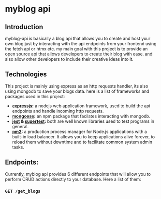 # myblog api

## Introduction

myblog-api is basically a blog api that allows you to create and host your own blog just by interacting with the api endpoints from your frontend using the fetch api or htmx etc.
my main goal with this project is to provide an open source api that allows developers to create their blog with ease. and also allow other developers to include their creative ideas into it. 

## Technologies

This project is mainly using express as an http requests handler, its also using mongodb to save your blogs data.
here is a list of frameworks and packages used in this project:
  * **[expressjs](https://expressjs.com/):** a nodejs web application framework, used to build the api endpoints and handle incoming http requests.
  * **[mongoose](https://mongoosejs.com/):** an npm package that facilates interacting with mongodb.
  * **[jest](https://jestjs.io/) & [supertest](https://www.npmjs.com/package/supertest):** both are well known libraries used to test programs in general. 
  * **[pm2](https://www.npmjs.com/package/pm2):** a production process manager for Node.js applications with a built-in load balancer. It allows you to keep applications alive forever, to reload them without downtime and to facilitate common system admin tasks.

## Endpoints:

Currently, myblog api provides 6 different endpoints that will allow you to perform CRUD actions directly to your database. Here a list of them:

### `GET /get_blogs`
